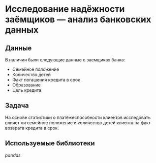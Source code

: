 # Исследование надёжности заёмщиков — анализ банковских данных
## Данные
В наличии были следующие данные о заемщиках банка:
- Семейное положение
- Количество детей
- Факт погашения кредита в срок
- Образование
- Цель кредита
## Задача
На основе статистики о платёжеспособности клиентов исследовать влияет ли семейное положение и количество детей клиента на факт возврата кредита в срок.
## Используемые библиотеки
*pandas*
